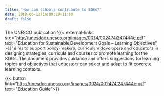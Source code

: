 ```yaml
---
title: 'How can schools contribute to SDGs?'
date: 2018-06-12T16:00:29+11:00
draft: false
---
```


The UNESCO publication ‘{{< external-links src="http://unesdoc.unesco.org/images/0024/002474/247444e.pdf" text="Education for Sustainable Development Goals – Learning Objectives" >}}’ aims to support policy-makers, curriculum developers and educators in designing strategies, curricula and courses to promote learning for the SDGs. The document provides guidance and offers suggestions for learning topics and objectives that educators can select and adapt to fit concrete learning contexts.

{{< button link="http://unesdoc.unesco.org/images/0024/002474/247444e.pdf" text="Education Guide">}}
